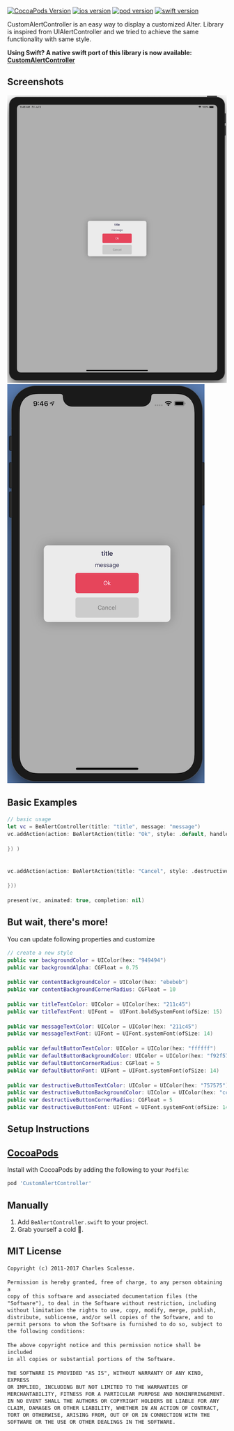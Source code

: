 [![CocoaPods Version](https://img.shields.io/github/license/shahbazsaleem01/CustomAlertController.svg)](https://cocoapods.org/pods/CustomAlertController)
[![ios version](https://img.shields.io/badge/ios-11.0-green.svg)](https://cocoapods.org/pods/CustomAlertController)
[![pod version](https://img.shields.io/badge/pod-1.0.3-yellowgreen.svg)](https://cocoapods.org/pods/CustomAlertController)
[![swift version](https://img.shields.io/badge/swift-5.0-orange.svg)](https://cocoapods.org/pods/CustomAlertController)

CustomAlertController is an easy way to display a customized Alter. Library is inspired from UIAlertController and we tried to achieve the same functionality with same style.

**Using Swift? A native swift port of this library is now available: [CustomAlertController](https://github.com/shahbazsaleem01/CustomAlertController "CustomAlertController")**

Screenshots
---------
![Screenshots](iPad.png)
![Screenshots](iPhone.png)

Basic Examples
---------
```swift
// basic usage
let vc = BeAlertController(title: "title", message: "message")
vc.addAction(action: BeAlertAction(title: "Ok", style: .default, handler: { (action) in

}) )


vc.addAction(action: BeAlertAction(title: "Cancel", style: .destructive, handler: { (action) in

}))

present(vc, animated: true, completion: nil)
```

But wait, there's more!
---------
You can update following properties and customize

```swift
// create a new style
public var backgroundColor = UIColor(hex: "949494")
public var backgroundAlpha: CGFloat = 0.75

public var contentBackgroundColor = UIColor(hex: "ebebeb")
public var contentBackgroundCornerRadius: CGFloat = 10

public var titleTextColor: UIColor = UIColor(hex: "211c45")
public var titleTextFont: UIFont =  UIFont.boldSystemFont(ofSize: 15)

public var messageTextColor: UIColor = UIColor(hex: "211c45")
public var messageTextFont: UIFont = UIFont.systemFont(ofSize: 14)

public var defaultButtonTextColor: UIColor = UIColor(hex: "ffffff")
public var defaultButtonBackgroundColor: UIColor = UIColor(hex: "f92f57")
public var defaultButtonCornerRadius: CGFloat = 5
public var defaultButtonFont: UIFont = UIFont.systemFont(ofSize: 14)

public var destructiveButtonTextColor: UIColor = UIColor(hex: "757575")
public var destructiveButtonBackgroundColor: UIColor = UIColor(hex: "cccccc")
public var destructiveButtonCornerRadius: CGFloat = 5
public var destructiveButtonFont: UIFont = UIFont.systemFont(ofSize: 14)
```

Setup Instructions
------------------

[CocoaPods](http://cocoapods.org)
------------------

Install with CocoaPods by adding the following to your `Podfile`:
```ruby
pod 'CustomAlertController'
```

Manually
--------

1. Add `BeAlertController.swift` to your project.
2. Grab yourself a cold 🍺.

MIT License
-----------
    Copyright (c) 2011-2017 Charles Scalesse.

    Permission is hereby granted, free of charge, to any person obtaining a
    copy of this software and associated documentation files (the
    "Software"), to deal in the Software without restriction, including
    without limitation the rights to use, copy, modify, merge, publish,
    distribute, sublicense, and/or sell copies of the Software, and to
    permit persons to whom the Software is furnished to do so, subject to
    the following conditions:

    The above copyright notice and this permission notice shall be included
    in all copies or substantial portions of the Software.

    THE SOFTWARE IS PROVIDED "AS IS", WITHOUT WARRANTY OF ANY KIND, EXPRESS
    OR IMPLIED, INCLUDING BUT NOT LIMITED TO THE WARRANTIES OF
    MERCHANTABILITY, FITNESS FOR A PARTICULAR PURPOSE AND NONINFRINGEMENT.
    IN NO EVENT SHALL THE AUTHORS OR COPYRIGHT HOLDERS BE LIABLE FOR ANY
    CLAIM, DAMAGES OR OTHER LIABILITY, WHETHER IN AN ACTION OF CONTRACT,
    TORT OR OTHERWISE, ARISING FROM, OUT OF OR IN CONNECTION WITH THE
    SOFTWARE OR THE USE OR OTHER DEALINGS IN THE SOFTWARE.
